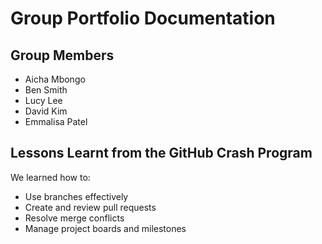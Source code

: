 # Group Portfolio Documentation

## Group Members

- Aicha Mbongo
- Ben Smith
- Lucy Lee
- David Kim
- Emmalisa Patel


## Lessons Learnt from the GitHub Crash Program

We learned how to:

- Use branches effectively
- Create and review pull requests
- Resolve merge conflicts
- Manage project boards and milestones
